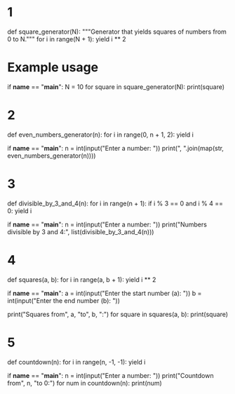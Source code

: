 # 1
def square_generator(N):
    """Generator that yields squares of numbers from 0 to N."""
    for i in range(N + 1):
        yield i ** 2

# Example usage
if __name__ == "__main__":
    N = 10
    for square in square_generator(N):
        print(square)
# 2
def even_numbers_generator(n):
    for i in range(0, n + 1, 2):
        yield i

if __name__ == "__main__":
    n = int(input("Enter a number: "))
    print(", ".join(map(str, even_numbers_generator(n))))
# 3
def divisible_by_3_and_4(n):
    for i in range(n + 1):
        if i % 3 == 0 and i % 4 == 0:
            yield i

if __name__ == "__main__":
    n = int(input("Enter a number: "))
    print("Numbers divisible by 3 and 4:", list(divisible_by_3_and_4(n)))
# 4
def squares(a, b):
    for i in range(a, b + 1):
        yield i ** 2

if __name__ == "__main__":
    a = int(input("Enter the start number (a): "))
    b = int(input("Enter the end number (b): "))
    
  print("Squares from", a, "to", b, ":")
    for square in squares(a, b):
        print(square)
  # 5
  def countdown(n):
    for i in range(n, -1, -1):
        yield i

if __name__ == "__main__":
    n = int(input("Enter a number: "))
    print("Countdown from", n, "to 0:")
    for num in countdown(n):
        print(num)
